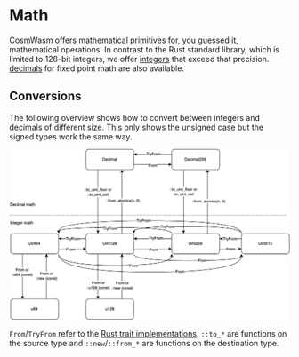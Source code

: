 # Math

CosmWasm offers mathematical primitives for, you guessed it, mathematical operations. In contrast to
the Rust standard library, which is limited to 128-bit integers, we offer [integers] that exceed
that precision. [decimals] for fixed point math are also available.

## Conversions

The following overview shows how to convert between integers and decimals of different size. This
only shows the unsigned case but the signed types work the same way.

![Integer decimal conversions overview](./img/integer-decimal-conversions.png)

`From`/`TryFrom` refer to the
[Rust trait implementations](https://doc.rust-lang.org/rust-by-example/conversion/from_into.html).
`::to_*` are functions on the source type and `::new`/`::from_*` are functions on the destination
type.

[integers]: ./integers.md
[decimals]: ./decimals.md
